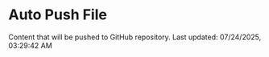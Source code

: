 # Auto Push File

Content that will be pushed to GitHub repository.
Last updated: 07/24/2025, 03:29:42 AM